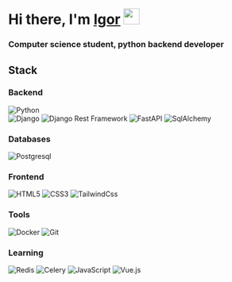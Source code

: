 <h1 align="left">Hi there, I'm <a href="[https://daniilshat.ru/](https://myportfolio-98udqkly9-igorbekchruin.vercel.app/)" target="_blank">Igor</a> 
<img src="https://github.com/blackcater/blackcater/raw/main/images/Hi.gif" height="32"/></h1>
<h3 align="left">Computer science student, python backend developer</h3>    

<h2>Stack</h2>

<h3>Backend</h3>

<a><img src="https://camo.githubusercontent.com/66827c53581cfee18c55618697d74a3c6167932d3c1980fba2019ef7a3e553b0/68747470733a2f2f696d672e736869656c64732e696f2f62616467652f2d507974686f6e2d626c61636b3f7374796c653d666c61742d737175617265266c6f676f3d507974686f6e" alt="Python" style="max-width: 100%;"></a>  
<a><img src="https://camo.githubusercontent.com/eb8d7eef4c7ab128ee2e8232f3d22cacf840b84e29023a33523322669db65401/68747470733a2f2f696d672e736869656c64732e696f2f62616467652f2d446a616e676f2d3061616434383f7374796c653d666c61742d737175617265266c6f676f3d446a616e676f" alt="Django"></a>
<a><img src="https://camo.githubusercontent.com/31b059d55d69f69db05c3c97eebc6b83d0e3e71f94ade208379a4936cad43590/68747470733a2f2f696d672e736869656c64732e696f2f62616467652f4452462d7265643f7374796c653d666c61742d737175617265266c6f676f3d446a616e676f" alt="Django Rest Framework"></a>
<a><img src="https://camo.githubusercontent.com/e81292e1ecd7af339d5f3e681ce57064d78cb3e5ce6ae78251644c02c525e281/68747470733a2f2f696d672e736869656c64732e696f2f62616467652f2d466173744150492d2532333030433742373f7374796c653d666c61742d737175617265266c6f676f3d46617374415049" alt="FastAPI"></a>
<a><img src="https://camo.githubusercontent.com/d543fff80e3669fbdbc647ce25f20917476273ff755a4b0f4f2113a677739dfe/68747470733a2f2f696d672e736869656c64732e696f2f62616467652f2d53716c416c6368656d792d4643413132313f7374796c653d666c61742d737175617265266c6f676f3d53716c416c6368656d79" alt="SqlAlchemy"></a>

<h3>Databases</h3>
<a><img src="https://camo.githubusercontent.com/1721875facfd6e2c719648650f53fe7eb33ec008e9032d129a9b0bb69f5e8136/68747470733a2f2f696d672e736869656c64732e696f2f62616467652f2d506f737467726573716c2d2532333263336535303f7374796c653d666c61742d737175617265266c6f676f3d506f737467726573716c" alt="Postgresql"></a>

<h3>Frontend</h3>

<a><img src="https://camo.githubusercontent.com/9a7c8c4ee62739436a191706be9f786a813dc377ce778522da198cb94874dc22/68747470733a2f2f696d672e736869656c64732e696f2f62616467652f2d48544d4c352d2532334534344432373f7374796c653d666c61742d737175617265266c6f676f3d68746d6c35266c6f676f436f6c6f723d666666666666" alt="HTML5"></a>
<a><img src="https://camo.githubusercontent.com/19d98ab99fe0a1a5c00ef27920be3ada8548f2476877db0598960ac2a5f8788d/68747470733a2f2f696d672e736869656c64732e696f2f62616467652f2d435353332d2532333135373242363f7374796c653d666c61742d737175617265266c6f676f3d63737333" alt="CSS3"></a>
<a><img src="https://camo.githubusercontent.com/0ab5db971cb59d26c31c7cb5e6361f4b3d57893bb25f59ef9b44d04cd64ef76a/68747470733a2f2f696d672e736869656c64732e696f2f62616467652f2d5461696c77696e644373732d2532333161323032633f7374796c653d666c61742d737175617265266c6f676f3d7461696c77696e642d637373" alt="TailwindCss"></a>



<h3>Tools</h3>

<a><img src="https://camo.githubusercontent.com/4d015bf250194995d899a5d2b90babf1afc4458c1589b93e58fdfa4119749a49/68747470733a2f2f696d672e736869656c64732e696f2f62616467652f2d446f636b65722d3436613266313f7374796c653d666c61742d737175617265266c6f676f3d646f636b6572266c6f676f436f6c6f723d7768697465" alt="Docker"></a>
<a><img src="https://camo.githubusercontent.com/edd3031a0956c904634f9a394267a6ba61e9a0bb95c9512a1fbc0725b4014d03/68747470733a2f2f696d672e736869656c64732e696f2f62616467652f2d4769742d626c61636b3f7374796c653d666c61742d737175617265266c6f676f3d676974" alt="Git"></a>

<h3>Learning</h3>

<a><img src="https://camo.githubusercontent.com/dc32909d12e70339fae97aea401080055ca65944dd6e930eb74084eda1bb3d73/68747470733a2f2f696d672e736869656c64732e696f2f62616467652f2d52656469732d4643413132313f7374796c653d666c61742d737175617265266c6f676f3d5265646973" alt="Redis"></a>
<a><img src="https://camo.githubusercontent.com/1fff5df6b8c39fefa0809b5f68b9469d69757807c8b1994ca87ea6277fce5b22/68747470733a2f2f696d672e736869656c64732e696f2f62616467652f2d43656c6572792d2532333030433742373f7374796c653d666c61742d737175617265266c6f676f3d43656c657279" alt="Celery"></a>
<a><img src="https://camo.githubusercontent.com/a1309b252e82434062012a8073fa9fc1416a96289b7ca11555577b9fbe1cf03e/68747470733a2f2f696d672e736869656c64732e696f2f62616467652f2d4a6176615363726970742d2532334637444631433f7374796c653d666c61742d737175617265266c6f676f3d6a617661736372697074266c6f676f436f6c6f723d303030303030266c6162656c436f6c6f723d25323346374446314326636f6c6f723d253233464643453541" alt="JavaScript"></a>
<a><img src="https://camo.githubusercontent.com/22dc91534814d7b9afa689c445c490c0f8cff057bd1a95d1729410c3a4b8c57c/68747470733a2f2f696d672e736869656c64732e696f2f62616467652f2d5675652e6a732d2532333263336535303f7374796c653d666c61742d737175617265266c6f676f3d7675652d646f742d6a73" alt="Vue.js"></a>
